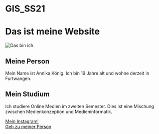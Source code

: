 # GIS_SS21

 <!DOCTYPE html>
<html>
<head>
<meta charset="utf-8">
<title>Annika</title>
</head>

<body>
    <h1>Das ist meine Website</h1>
    <img src="annika.jpg" alt="Das bin ich.">
    <h2 id="me"> Meine Person </h2>
    <p> Mein Name ist Annika König. Ich bin 19 Jahre alt und wohne derzeit in Furtwangen. </p>
    <h2> Mein Studium </h2>
    <p> Ich studiere Online Medien im zweiten Semester. Dies ist eine Mischung zwischen Medienkonzeption und Medieninformatik. </p>
    <a href="https://www.instagram.com/thats.anni/">Mein Instagram! </a> <br>
     <a href="#me">Geh zu meiner Person</a>  
</body>

</html> 